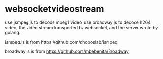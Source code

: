 # websocketvideostream
use jsmpeg.js  to decode mpeg1 video, use broadway  js to decode h264 video, the video stream transported by websocket, and the server wrote by golang.

jsmpeg.js is from  https://github.com/phoboslab/jsmpeg

broadway js is from https://github.com/mbebenita/Broadway

